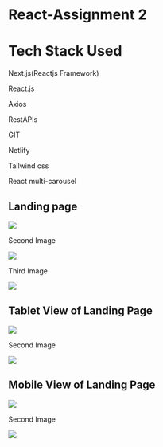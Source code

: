 # React-Assignment 2

<h1>Tech Stack Used</h1>
<p>Next.js(Reactjs Framework)</p>
<p>React.js</p>
<p>Axios</p>
<p>RestAPIs</p>
<p>GIT</p>
<p>Netlify</p>
<p>Tailwind css</p>
<p>React multi-carousel</p>

<h2>Landing page</h2>
<img src="https://github.com/Bhaskar977/React-Assignment2/assets/98516131/f08df74f-e87a-4bf0-8c78-2ae3994ef004"/>
<p>Second Image</p>
<img src="https://github.com/Bhaskar977/React-Assignment2/assets/98516131/3c2b64e3-d85a-4b85-9bee-8982666e9dcb"/>
<p>Third Image</p>
<img src="https://github.com/Bhaskar977/React-Assignment2/assets/98516131/b25210b8-8ade-4a03-b1f8-b0754e01cba2"/>

<h2>Tablet View of Landing Page</h2>
<img src="https://github.com/Bhaskar977/React-Assignment2/assets/98516131/d148727a-2628-4a9a-94c5-3d24ae54e136"/>
<p>Second Image</p>
<img src="https://github.com/Bhaskar977/React-Assignment2/assets/98516131/8eaf1659-6556-47b2-8530-aa54fba7d221"/>

<h2>Mobile View of Landing Page</h2>
<img src="https://github.com/Bhaskar977/React-Assignment2/assets/98516131/5e4e77de-153a-4fc7-b55e-6d1f44cff87d"/>
<p>Second Image</p>
<img src="https://github.com/Bhaskar977/React-Assignment2/assets/98516131/885793c6-9383-4982-a71c-da6f8d7cee61"/>



